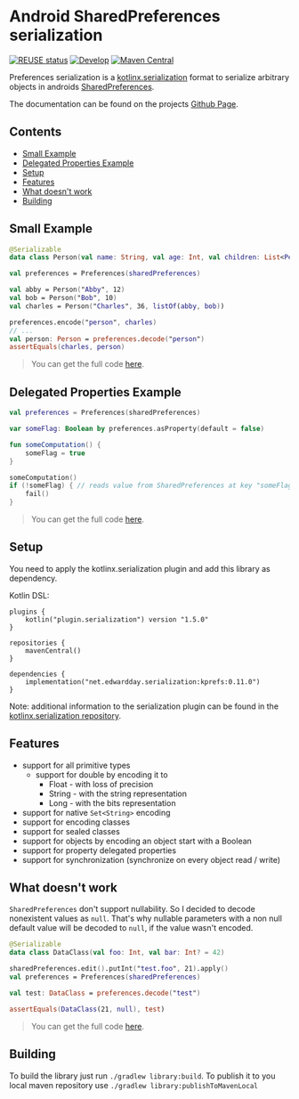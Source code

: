 <!--
SPDX-FileCopyrightText: 2020-2022 Eduard Wolf

SPDX-License-Identifier: Apache-2.0
-->

# Android SharedPreferences serialization

[![REUSE status](https://api.reuse.software/badge/github.com/edwardday/serialization.kprefs)](https://api.reuse.software/info/github.com/edwardday/serialization.kprefs)
[![Develop](https://github.com/EdwarDDay/serialization.kprefs/workflows/Develop/badge.svg?branch=main)](https://github.com/EdwarDDay/serialization.kprefs/actions?query=workflow%3ADevelop+branch%3Amain)
[![Maven Central](https://img.shields.io/maven-central/v/net.edwardday.serialization/kprefs.svg?label=Maven%20Central)](https://search.maven.org/search?q=g:%22net.edwardday.serialization%22%20AND%20a:%22kprefs%22)

Preferences serialization is a [kotlinx.serialization](https://github.com/Kotlin/kotlinx.serialization) format to
serialize arbitrary objects in androids
[SharedPreferences](https://developer.android.com/reference/android/content/SharedPreferences).

The documentation can be found on the projects
[Github Page](https://edwardday.github.io/serialization.kprefs/index.html).

## Contents

<!--- TOC -->

* [Small Example](#small-example)
* [Delegated Properties Example](#delegated-properties-example)
* [Setup](#setup)
* [Features](#features)
* [What doesn't work](#what-doesn't-work)
* [Building](#building)

<!--- INCLUDE .*-readme-.*
import android.content.*
import kotlin.test.*
import kotlinx.serialization.*
import net.edwardday.serialization.preferences.*
import org.junit.runner.RunWith
import org.robolectric.RobolectricTestRunner

@RunWith(RobolectricTestRunner::class)
class ReadmeExample {

    val sharedPreferences = createContext().getSharedPreferences("test_preferences", Context.MODE_PRIVATE)

    @AfterTest
    fun tearDown() {
        sharedPreferences.edit().clear().apply()
    }

    @Test
    fun readmeTest() {

----- SUFFIX .*-readme-.*
    }
}
-->

## Small Example

```kotlin
@Serializable
data class Person(val name: String, val age: Int, val children: List<Person> = emptyList())

val preferences = Preferences(sharedPreferences)

val abby = Person("Abby", 12)
val bob = Person("Bob", 10)
val charles = Person("Charles", 36, listOf(abby, bob))

preferences.encode("person", charles)
// ...
val person: Person = preferences.decode("person")
assertEquals(charles, person)
```

> You can get the full code [here](library/src/test/java/example/example-readme-01.kt).

## Delegated Properties Example

```kotlin
val preferences = Preferences(sharedPreferences)

var someFlag: Boolean by preferences.asProperty(default = false)

fun someComputation() {
    someFlag = true
}

someComputation()
if (!someFlag) { // reads value from SharedPreferences at key "someFlag"
    fail()
}
```

> You can get the full code [here](library/src/test/java/example/example-readme-02.kt).

## Setup

You need to apply the kotlinx.serialization plugin and add this library as dependency.

Kotlin DSL:

```
plugins {
    kotlin("plugin.serialization") version "1.5.0"
}

repositories {
    mavenCentral()
}

dependencies {
    implementation("net.edwardday.serialization:kprefs:0.11.0")
}
```

Note: additional information to the serialization plugin can be found in the
[kotlinx.serialization repository](https://github.com/Kotlin/kotlinx.serialization).

## Features

* support for all primitive types
  * support for double by encoding it to
    * Float - with loss of precision
    * String - with the string representation
    * Long - with the bits representation
* support for native `Set<String>` encoding
* support for encoding classes
* support for sealed classes
* support for objects by encoding an object start with a Boolean
* support for property delegated properties
* support for synchronization (synchronize on every object read / write)

## What doesn't work

`SharedPreferences` don't support nullability. So I decided to decode nonexistent values as `null`. That's why nullable
parameters with a non null default value will be decoded to `null`, if the value wasn't encoded.

```kotlin
@Serializable
data class DataClass(val foo: Int, val bar: Int? = 42)

sharedPreferences.edit().putInt("test.foo", 21).apply()
val preferences = Preferences(sharedPreferences)

val test: DataClass = preferences.decode("test")

assertEquals(DataClass(21, null), test)
```

> You can get the full code [here](library/src/test/java/example/example-readme-03.kt).

## Building

To build the library just run `./gradlew library:build`. To publish it to you local maven repository use
`./gradlew library:publishToMavenLocal`
